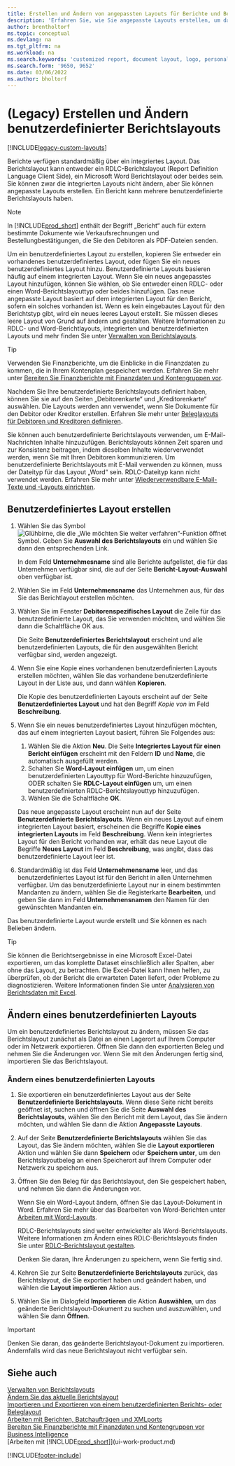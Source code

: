 ```yaml
---
title: Erstellen und Ändern von angepassten Layouts für Berichte und Belege
description: 'Erfahren Sie, wie Sie angepasste Layouts erstellen, um das Erscheinungsbild eines Berichts beim Anzeigen, Drucken oder Speichern zu personalisieren.'
author: brentholtorf
ms.topic: conceptual
ms.devlang: na
ms.tgt_pltfrm: na
ms.workload: na
ms.search.keywords: 'customized report, document layout, logo, personalize'
ms.search.form: '9650, 9652'
ms.date: 03/06/2022
ms.author: bholtorf
---
```

# (Legacy) Erstellen und Ändern benutzerdefinierter Berichtslayouts

[!INCLUDE[legacy-custom-layouts](includes/legacy-custom-layouts.md)]

Berichte verfügen standardmäßig über ein integriertes Layout. Das Berichtslayout kann entweder ein RDLC-Berichtslayout (Report Definition Language Client Side), ein Microsoft Word Berichtslayout oder beides sein. Sie können zwar die integrierten Layouts nicht ändern, aber Sie können angepasste Layouts erstellen. Ein Bericht kann mehrere benutzerdefinierte Berichtslayouts haben.

> [!NOTE]  
> In [!INCLUDE[prod_short](includes/prod_short.md)] enthält der Begriff „Bericht“ auch für extern bestimmte Dokumente wie Verkaufsrechnungen und Bestellungbestätigungen, die Sie den Debitoren als PDF-Dateien senden.

Um ein benutzerdefiniertes Layout zu erstellen, kopieren Sie entweder ein vorhandenes benutzerdefiniertes Layout, oder fügen Sie ein neues benutzerdefiniertes Layout hinzu. Benutzerdefinierte Layouts basieren häufig auf einem integrierten Layout. Wenn Sie ein neues angepasstes Layout hinzufügen, können Sie wählen, ob Sie entweder einen RDLC- oder einen Word-Berichtslayouttyp oder beides hinzufügen. Das neue angepasste Layout basiert auf dem integrierten Layout für den Bericht, sofern ein solches vorhanden ist. Wenn es kein eingebautes Layout für den Berichtstyp gibt, wird ein neues leeres Layout erstellt. Sie müssen dieses leere Layout von Grund auf ändern und gestalten. Weitere Informationen zu RDLC- und Word-Berichtlayouts, integrierten und benutzerdefinierten Layouts und mehr finden Sie unter [Verwalten von Berichtslayouts](ui-manage-report-layouts.md).  

> [!TIP]
> Verwenden Sie Finanzberichte, um die Einblicke in die Finanzdaten zu kommen, die in Ihrem Kontenplan gespeichert werden. Erfahren Sie mehr unter [Bereiten Sie Finanzberichte mit Finanzdaten und Kontengruppen vor](bi-how-work-account-schedule.md).

Nachdem Sie Ihre benutzerdefinierte Berichtslayouts definiert haben, können Sie sie auf den Seiten „Debitorenkarte“ und „Kreditorenkarte“ auswählen. Die Layouts werden ann verwendet, wenn Sie Dokumente für den Debitor oder Kreditor erstellen. Erfahren Sie mehr unter [Beleglayouts für Debitoren und Kreditoren definieren](ui-define-customer-vendor-document-layouts.md).

Sie können auch benutzerdefinierte Berichtslayouts verwenden, um E-Mail-Nachrichten Inhalte hinzuzufügen. Berichtslayouts können Zeit sparen und zur Konsistenz beitragen, indem dieselben Inhalte wiederverwendet werden, wenn Sie mit Ihren Debitoren kommunizieren. Um benutzerdefinierte Berichtslayouts mit E-Mail verwenden zu können, muss der Dateityp für das Layout „Word“ sein. RDLC-Dateityp kann nicht verwendet werden. Erfahren Sie mehr unter [Wiederverwendbare E-Mail-Texte und -Layouts einrichten](admin-how-setup-email.md#set-up-reusable-email-texts-and-layouts).

## Benutzerdefiniertes Layout erstellen

1. Wählen Sie das Symbol ![Glühbirne, die die „Wie möchten Sie weiter verfahren“-Funktion öffnet](media/ui-search/search_small.png "Wie möchten Sie weiter verfahren?") Symbol. Geben Sie **Auswahl des Berichtslayouts** ein und wählen Sie dann den entsprechenden Link.

    In dem Feld **Unternehmesname** sind alle Berichte aufgelistet, die für das Unternehmen verfügbar sind, die auf der Seite **Bericht-Layout-Auswahl** oben verfügbar ist.
2. Wählen Sie im Feld **Unternehmensname** das Unternehmen aus, für das Sie das Berichtlayout erstellen möchten.
3. Wählen Sie im Fenster **Debitorenspezifisches Layout** die Zeile für das benutzerdefinierte Layout, das Sie verwenden möchten, und wählen Sie dann die Schaltfläche OK aus.  

   Die Seite **Benutzerdefiniertes Berichtslayout** erscheint und alle benutzerdefinierten Layouts, die für den ausgewählten Bericht verfügbar sind, werden angezeigt.
4. Wenn Sie eine Kopie eines vorhandenen benutzerdefinierten Layouts erstellen möchten, wählen Sie das vorhandene benutzerdefinierte Layout in der Liste aus, und dann wählen **Kopieren**.  

   Die Kopie des benutzerdefinierten Layouts erscheint auf der Seite **Benutzerdefiniertes Layout** und hat den Begriff *Kopie von* im Feld **Beschreibung**.
5. Wenn Sie ein neues benutzerdefiniertes Layout hinzufügen möchten, das auf einem integrierten Layout basiert, führen Sie Folgendes aus:  
   1. Wählen Sie die Aktion **Neu**. Die Seite **Integriertes Layout für einen Bericht einfügen** erscheint mit den Feldern  **ID** und **Name**, die automatisch ausgefüllt werden.
   2. Schalten Sie **Word-Layout einfügen** um, um einen benutzerdefinierten Layouttyp für Word-Berichte hinzuzufügen, ODER schalten Sie **RDLC-Layout einfügen** um, um einen benutzerdefinierten RDLC-Berichtslayouttyp hinzuzufügen.
   4. Wählen Sie die Schaltfläche **OK**.  

    Das neue angepasste Layout erscheint nun auf der Seite **Benutzerdefinierte Berichtslayouts**. Wenn ein neues Layout auf einem integrierten Layout basiert, erscheinen die Begriffe **Kopie eines integrierten Layouts** im Feld **Beschreibung**. Wenn kein integriertes Layout für den Bericht vorhanden war, erhält das neue Layout die Begriffe **Neues Layout** im Feld **Beschreibung**, was angibt, dass das benutzerdefinierte Layout leer ist.
6. Standardmäßig ist das Feld **Unternehmensname** leer, und das benutzerdefiniertes Layout ist für den Bericht in allen Unternehmen verfügbar. Um das benutzerdefinierte Layout nur in einem bestimmten Mandanten zu ändern, wählen Sie die Registerkarte **Bearbeiten**, und geben Sie dann im Feld **Unternehmensnamen** den Namen für den gewünschten Mandanten ein.

Das benutzerdefinierte Layout wurde erstellt und Sie können es nach Belieben ändern.

> [!TIP]
> Sie können die Berichtsergebnisse in eine Microsoft Excel-Datei exportieren, um das komplette Dataset einschließlich aller Spalten, aber ohne das Layout, zu betrachten. Die Excel-Datei kann Ihnen helfen, zu überprüfen, ob der Bericht die erwarteten Daten liefert, oder Probleme zu diagnostizieren. Weitere Informationen finden Sie unter [Analysieren von Berichtsdaten mit Excel](report-analyze-excel.md).

## <a name="ModifyCustomLayout"></a>Ändern eines benutzerdefinierten Layouts

Um ein benutzerdefiniertes Berichtslayout zu ändern, müssen Sie das Berichtslayout zunächst als Datei an einen Lagerort auf Ihrem Computer oder im Netzwerk exportieren. Öffnen Sie dann den exportierten Beleg und nehmen Sie die Änderungen vor. Wenn Sie mit den Änderungen fertig sind, importieren Sie das Berichtslayout.

### Ändern eines benutzerdefinierten Layouts

1. Sie exportieren ein benutzerdefiniertes Layout aus der Seite **Benutzerdefinierte Berichtslayouts**. Wenn diese Seite nicht bereits geöffnet ist, suchen und öffnen Sie die Seite **Auswahl des Berichtslayouts**, wählen Sie den Bericht mit dem Layout, das Sie ändern möchten, und wählen Sie dann die Aktion **Angepasste Layouts**.  
2. Auf der Seite **Benutzerdefinierte Berichtslayouts** wählen Sie das Layout, das Sie ändern möchten, wählen Sie die **Layout exportieren** Aktion und wählen Sie dann **Speichern** oder **Speichern unter**, um den Berichtslayoutbeleg an einen Speicherort auf Ihrem Computer oder Netzwerk zu speichern aus.  
3. Öffnen Sie den Beleg für das Berichtslayout, den Sie gespeichert haben, und nehmen Sie dann die Änderungen vor.

   Wenn Sie ein Word-Layout ändern, öffnen Sie das Layout-Dokument in Word. Erfahren Sie mehr über das Bearbeiten von Word-Berichten unter [Arbeiten mit Word-Layouts](ui-how-add-fields-word-report-layout.md)<!--the next section [Making Changes to the Report Layout](ui-how-create-custom-report-layout.md#MakeChangesToLayout)-->.

   RDLC-Berichtslayouts sind weiter entwickelter als Word-Berichtslayouts. Weitere Informationen zm Ändern eines RDLC-Berichtslayouts finden Sie unter [RDLC-Berichtslayout gestalten](/dynamics-nav/Designing-RDLC-Report-Layouts).

   Denken Sie daran, Ihre Änderungen zu speichern, wenn Sie fertig sind.

4. Kehren Sie zur Seite **Benutzerdefinierte Berichtslayouts** zurück, das Berichtslayout, die Sie exportiert haben und geändert haben, und wählen die **Layout importieren** Aktion aus.  

5. Wählen Sie im Dialogfeld **Importieren** die Aktion **Auswählen**, um das geänderte Berichtslayout-Dokument zu suchen und auszuwählen, und wählen Sie dann **Öffnen**.

> [!IMPORTANT]
> Denken Sie daran, das geänderte Berichtslayout-Dokument zu importieren. Andernfalls wird das neue Berichtslayout nicht verfügbar sein.

<!--
##  <a name="MakeChangesToLayout"></a> Create and modify custom report layouts

To make general formatting and layout changes, such as changing text font, adding and modifying a table, or removing a data field, just use the basic editing features of Word like you do with any Word document.

If you're designing a Word report layout from scratch or adding new data fields, then start by adding a table that includes rows and columns that will eventually hold the data fields.

> [!TIP]  
> Show the table gridlines so that you see the boundaries of table cells. Remember to hide the gridlines when you're done editing. To show or hide table gridlines, select the table, and then under **Layout** on the **Table** tab, choose **View Gridlines**.

### Embedding fonts in Word layouts for consistency

To ensure that reports always display and print with the intended fonts, wherever users open or print the reports, you can embed the fonts in the Word document. However, embedding fonts can significantly increase the size of the Word files. Learn more about embedding fonts in Word at [Embed fonts in Word, PowerPoint, or Excel](https://support.office.com/article/Embed-fonts-in-Word-PowerPoint-or-Excel-cb3982aa-ea76-4323-b008-86670f222dbc).

###  <a name="RemoveField"></a> Removing label and data fields in Word layouts

 Label and data fields of a report are contained in content controls in Word. The following figure illustrates a content control when it's selected in the Word document.  

 ![Content control for field in Word report layout.](media/nav_wordreportlayouts_contentcontrol.png "NAV_WordReportLayouts_ContentControl")  

 The name of the label or data field name displays in the content control. In the example, the field name is CompanyAddr1.  

### To remove a label or data field  

1. Right-click the field you want to delete, then choose **Remove Content Control**.  

     The content control is removed, but the field name remains as text.  

2. Delete the remaining text as needed.  

### Adding data fields

Adding data fields from a report dataset is more advanced and requires some knowledge of the report dataset. Learn more about adding fields for data, labels, and images at [Add Fields to a Word Report Layout](ui-how-add-fields-word-report-layout.md).  -->

## Siehe auch

[Verwalten von Berichtslayouts](ui-manage-report-layouts.md)  
[Ändern Sie das aktuelle Berichtslayout](ui-how-change-layout-currently-used-report.md)  
[Importieren und Exportieren von einem benutzerdefinierten Berichts- oder Beleglayout](ui-how-import-and-export-report-layout.md)  
[Arbeiten mit Berichten, Batchaufträgen und XMLports](ui-work-report.md)  
[Bereiten Sie Finanzberichte mit Finanzdaten und Kontengruppen vor](bi-how-work-account-schedule.md)  
[Business Intelligence](bi.md)  
[Arbeiten mit [!INCLUDE[prod_short](includes/prod_short.md)]](ui-work-product.md)  

[!INCLUDE[footer-include](includes/footer-banner.md)]
